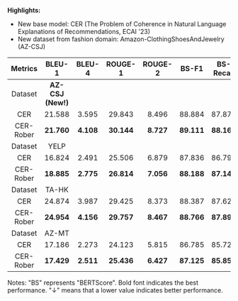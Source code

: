 **Highlights:**
- New base model: CER (The Problem of Coherence in Natural Language Explanations of Recommendations, ECAI '23)
- New dataset from fashion domain: Amazon-ClothingShoesAndJewelry (AZ-CSJ)

|          Metrics          |   BLEU-1   | BLEU-4 | ROUGE-1 | ROUGE-2 |BS-F1 |BS-Recall|BS-Precision| MAE (&darr;) |
|:-------------------------:|:----------:|:------:|:-------:|:-------:|:----------:|:---------:|:---------:|:-------:|
| Dataset | **AZ-CSJ (New!)** |        |         |         |            |           |           |         |
|            CER            |   21.588   | 3.595  | 29.843  |  8.496  |   88.884   |  87.873   |  89.973   | 0.833   |
|         CER-Rober         |   **21.760**   | **4.108**  | **30.144**  |  **8.727**  |   **89.111**   |  **88.165**   |  **90.127**   | **0.830**   |
|       Dataset       | YELP |        |         |         |            |           |           |         |
|            CER            |   16.824   | 2.491  | 25.506  |  6.879  |   87.836   |  86.793   |  88.971   | 0.807   |
|         CER-Rober         |   **18.885**   | **2.775**  | **26.814**  |  **7.056**  |   **88.188**   |  **87.141**   |  **89.322**   | **0.801**   |
|       Dataset       | TA-HK |        |         |         |            |           |           |         |
|            CER            |   24.874   | 3.987  | 29.425  |  8.373  |   88.387   |  87.622   |  89.211   | 0.667   |
|         CER-Rober         |   **24.954**   | **4.156**  | **29.757**  |  **8.467**  |   **88.766**   |  **87.895**   |  **89.698**   | **0.649**   |
|       Dataset       | AZ-MT |        |         |         |            |           |           |         |
|            CER            |   17.186   | 2.273  | 24.123  |  5.815  |   86.785   |  85.722   |  87.958   | 0.749   |
|         CER-Rober         | **17.429** | **2.511**  | **25.436**  |  **6.427**  |  **87.125**  |  **85.857**   |  **88.511**   | **0.742**   |
Notes: "BS" represents "BERTScore". Bold font indicates the best performance. "&darr;" means that a lower value indicates better performance. 
